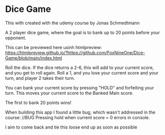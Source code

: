 # Dice Game
This with created with the udemy course by Jonas Schmedtmann

A 2 player dice game, where the goal is to bank up to 20 points before your opponent.

This can be previewed here usinh htmlpreview:
https://htmlpreview.github.io/?https://github.com/FoxNineOne/Dice-Game/blob/main/index.html

Roll the dice.
If the dice returns a 2-6, this will add to your current score, and you get to roll again.
Roll a 1, and you lose your current score and your turn, and player 2 takes their turn.

You can bank your current score by pressing "HOLD" and forfeiting your turn. 
This moves your current score to the Banked Main score.

The first to bank 20 points wins!


When building this app I found a little bug, which wasn't addressed in the course: 
//BUG Pressing hold when current score = 0 errors in console.

I aim to come back and tie this loose end up as soon as possible

